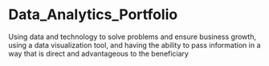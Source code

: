# Data_Analytics_Portfolio
Using data and technology to solve problems and ensure business growth, using a data visualization tool, and having the ability to pass information in a way that is direct and advantageous to the beneficiary
